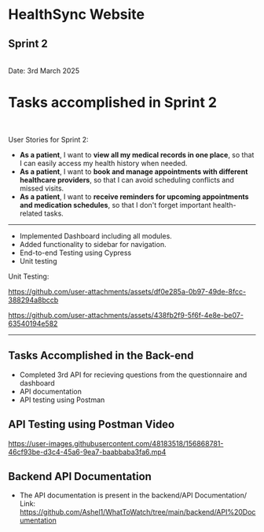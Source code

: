 <h1>HealthSync Website</h1>
<h2>Sprint 2</h2> <br>
Date: 3rd March 2025

<br>
<h1>Tasks accomplished in Sprint 2</h1>
<br>

User Stories for Sprint 2:
- **As a patient**, I want to **view all my medical records in one place**, so that I can easily access my health history when needed.  
- **As a patient**, I want to **book and manage appointments with different healthcare providers**, so that I can avoid scheduling conflicts and missed visits.  
- **As a patient**, I want to **receive reminders for upcoming appointments and medication schedules**, so that I don't forget important health-related tasks.  

<hr>

- Implemented Dashboard including all modules.
- Added functionality to sidebar for navigation.
- End-to-end Testing using Cypress
- Unit testing
 
 Unit Testing:


https://github.com/user-attachments/assets/df0e285a-0b97-49de-8fcc-388294a8bccb


https://github.com/user-attachments/assets/438fb2f9-5f6f-4e8e-be07-63540194e582




<hr>
<h2>Tasks Accomplished in the Back-end</h2>

 - Completed 3rd API for recieving questions from the questionnaire and dashboard
 - API documentation
 - API testing using Postman 


<h2> API Testing using Postman Video </h2>


https://user-images.githubusercontent.com/48183518/156868781-46cf93be-d3c4-45a6-9ea7-baabbaba3fa6.mp4


<h2>Backend API Documentation</h2>

 - The API documentation is present in the backend/API Documentation/ 
   Link: https://github.com/Ashel1/WhatToWatch/tree/main/backend/API%20Documentation

